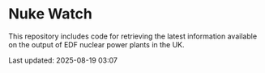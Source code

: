 # Nuke Watch

This repository includes code for retrieving the latest information available on the output of EDF nuclear power plants in the UK.

Last updated: 2025-08-19 03:07